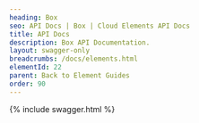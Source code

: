 ```yaml
---
heading: Box
seo: API Docs | Box | Cloud Elements API Docs
title: API Docs
description: Box API Documentation.
layout: swagger-only
breadcrumbs: /docs/elements.html
elementId: 22
parent: Back to Element Guides
order: 90
---
```


{% include swagger.html %}
